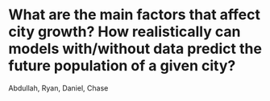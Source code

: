 #  What are the main factors that affect city growth? How realistically can models with/without data predict the future population of a given city?

Abdullah, Ryan, Daniel, Chase
